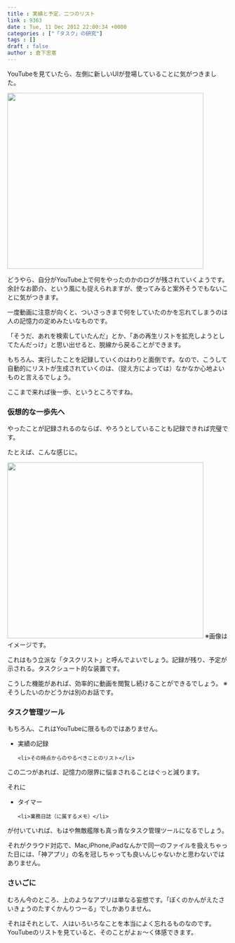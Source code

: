 ```yaml
---
title : 実績と予定、二つのリスト
link : 9363
date : Tue, 11 Dec 2012 22:00:34 +0000
categories : ["「タスク」の研究"]
tags : []
draft : false
author : 倉下忠憲
---
```


YouTubeを見ていたら、左側に新しいUIが登場していることに気がつきました。

<a href="https://rashita.net/blog/wp-content/uploads/2012/12/screenshot0.png"><img src="https://rashita.net/blog/wp-content/uploads/2012/12/screenshot0.png" alt="" title="screenshot0" width="447" height="401" class="alignnone size-full wp-image-9364" /></a>

どうやら、自分がYouTube上で何をやったのかのログが残されていくようです。余計なお節介、という風にも捉えられますが、使ってみると案外そうでもないことに気がつきます。

一度動画に注意が向くと、ついさっきまで何をしていたのかを忘れてしまうのは人の記憶力の定めみたいなものです。

「そうだ、あれを検索していたんだ」とか、「あの再生リストを拡充しようとしてたんだっけ」と思い出せると、脱線から戻ることができます。

もちろん、実行したことを記録していくのはわりと面倒です。なので、こうして自動的にリストが生成されていくのは、（捉え方によっては）なかなか心地よいものと言えるでしょう。

ここまで来れば後一歩、というところですね。
<h3>仮想的な一歩先へ</h3>
やったことが記録されるのならば、やろうとしていることも記録できれば完璧です。

たとえば、こんな感じに。

<a href="https://rashita.net/blog/wp-content/uploads/2012/12/screenshot.png"><img src="https://rashita.net/blog/wp-content/uploads/2012/12/screenshot.png" alt="" title="screenshot" width="447" height="401" class="alignnone size-full wp-image-9365" /></a>
※画像はイメージです。

これはもう立派な「タスクリスト」と呼んでよいでしょう。記録が残り、予定が示される。タスクシュート的な装置です。

こうした機能があれば、効率的に動画を閲覧し続けることができるでしょう。
※そうしたいのかどうかは別のお話です。

<h3>タスク管理ツール</h3>
もちろん、これはYouTubeに限るものではありません。

<ul>
	<li>実績の記録</li>

	<li>その時点からのやるべきことのリスト</li>
</ul>



この二つがあれば、記憶力の限界に悩まされることはぐっと減ります。

それに

<ul>
	<li>タイマー</li>

	<li>業務日誌（に属するメモ）</li>
</ul>



が付いていれば、もはや無敵艦隊も真っ青なタスク管理ツールになるでしょう。

それがクラウド対応で、Mac,iPhone,iPadなんかで同一のファイルを扱えちゃった日には、「神アプリ」の名を冠しちゃっても良いんじゃないかと思わないではありません。

<h3>さいごに</h3>
むろん今のところ、上のようなアプリは単なる妄想です。「ぼくのかんがえたさいきょうのたすくかんりつーる」でしかありません。

それはそれとして、人はいろいろなことを本当によく忘れるものなのです。YouTubeのリストを見ていると、そのことがよぉ〜く体感できます。

